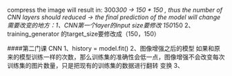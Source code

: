 compress the image will result in:
300*300 -> 150 * 150 , thus the number of CNN layers should reduced -> the final prediction of the model will change 
需要改变的地方：1、CNN第一个layer的input size要修改 150*150 2、training_generator 的target_size要修改成（150，150）

####第二门课 CNN
1、history = model.fit()
2、图像增强之后的模型 如果和原来的模型训练一样的次数，那么训练集的准确性会低一点，图像增强不会改变每次训练集的图片数量，只是把现有的训练集的数据进行翻转 变换 
3、
